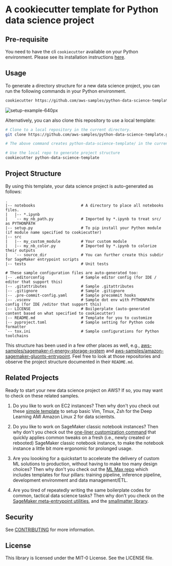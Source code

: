 # A cookiecutter template for Python data science project

## Pre-requisite

You need to have the cli `cookiecutter` available on your Python environment.
Please see its installation instructions
[here](https://cookiecutter.readthedocs.io/en/latest/installation.html).

## Usage

To generate a directory structure for a new data science project, you can run
the following commands in your Python environment.

```bash
cookiecutter https://github.com/aws-samples/python-data-science-template
```

![setup-example-640px](https://user-images.githubusercontent.com/6405428/130512903-38e4fc96-e5b5-44f5-a4bd-4b4d4c6b3681.gif)

Alternatively, you can also clone this repository to use a local template:

```bash
# Clone to a local repository in the current directory.
git clone https://github.com/aws-samples/python-data-science-template.git

# The above command creates python-data-science-template/ in the current dir.

# Use the local repo to generate project structure
cookiecutter python-data-science-template
```

## Project Structure

By using this template, your data science project is auto-generated as follows:

```
.
|-- notebooks                    # A directory to place all notebooks files.
|   |-- *.ipynb
|   `-- my_nb_path.py            # Imported by *.ipynb to treat src/ as PYTHONPATH
|-- setup.py                     # To pip install your Python module (if module name specified to cookiecutter)
|-- src
|   |-- my_custom_module         # Your custom module
|   |-- my_nb_color.py           # Imported by *.ipynb to colorize their outputs
|   `-- source_dir               # You can further create this subdir for SageMaker entrypoint scripts
|-- tests                        # Unit tests

# These sample configuration files are auto-generated too:
|-- .editorconfig                # Sample editor config (for IDE / editor that support this)
|-- .gitattributes               # Sample .gitattributes
|-- .gitignore                   # Sample .gitignore
|-- .pre-commit-config.yaml      # Sample precommit hooks
|-- .vscenv                      # Sample dot env with PYTHONPATH config (for IDE /editor that support this)
|-- LICENSE                      # Boilperplate (auto-generated content based on what specified to cookiecutter)
|-- README.md                    # Template for you to customize
|-- pyproject.toml               # Sample setting for Python code formatter
`-- tox.ini                      # Sample configurations for Python toolchains
```

This structure has been used in a few other places as well, e.g.,
[aws-samples/sagemaker-rl-energy-storage-system](https://github.com/aws-samples/sagemaker-rl-energy-storage-system)
and [aws-samples/amazon-sagemaker-gluonts-entrypoint](https://github.com/aws-samples/amazon-sagemaker-gluonts-entrypoint).
Feel free to look at those repositories and observe the project structure
documented in their `README.md`.

## Related Projects

Ready to start your new data science project on AWS? If so, you may want to
check on these related samples.

1. Do you like to work on EC2 instances? Then why don't you check out these
   [simple template](https://github.com/aws-samples/ec2-data-science-vim-tmux-zsh/)
   to setup basic Vim, Tmux, Zsh for the Deep Learning AMI Amazon Linux 2 for
   data scientsts.

2. Do you like to work on SageMaker classic notebook instances? Then why don't you check out the
   [one-liner customization command](https://github.com/aws-samples/amazon-sagemaker-notebook-instance-customization)
   that quickly applies common tweaks on a fresh (i.e., newly created or
   rebooted) SageMaker classic notebook instance, to make the notebook instance
   a little bit more ergonomic for prolonged usage.

3. Are you loooking for a quickstart to accelerate the delivery of custom ML
   solutions to production, without having to make too many design choices? Then
   why don't you check out the [ML Max repo](https://github.com/awslabs/mlmax/)
   which includes templates for four pillars: training pipeline, inference
   pipeline, development environment and data management/ETL.

4. Are you tired of repeatedly writing the same boilerplate codes for common,
   tactical data science tasks? Then why don't you check on the
   [SageMaker meta-entrypoint utilities](https://github.com/aws-samples/amazon-sagemaker-entrypoint-utilities),
   and the [smallmatter library](https://github.com/aws-samples/smallmatter-package).

## Security

See [CONTRIBUTING](CONTRIBUTING.md#security-issue-notifications) for more information.

## License

This library is licensed under the MIT-0 License. See the LICENSE file.
